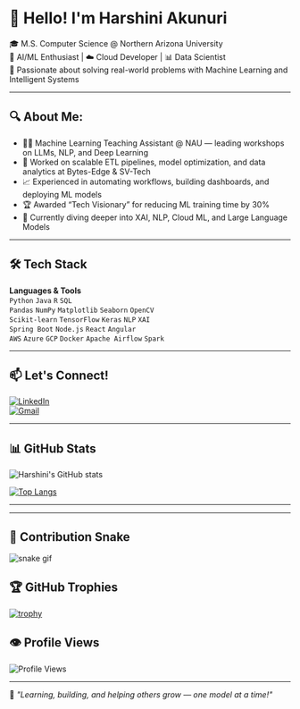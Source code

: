 # 👋 Hello! I'm Harshini Akunuri

🎓 M.S. Computer Science @ Northern Arizona University  
🧠 AI/ML Enthusiast | ☁️ Cloud Developer | 📊 Data Scientist  
💬 Passionate about solving real-world problems with Machine Learning and Intelligent Systems  

---

## 🔍 About Me:
- 👩‍🏫 Machine Learning Teaching Assistant @ NAU — leading workshops on LLMs, NLP, and Deep Learning
- 🤖 Worked on scalable ETL pipelines, model optimization, and data analytics at Bytes-Edge & SV-Tech
- 📈 Experienced in automating workflows, building dashboards, and deploying ML models
- 🏆 Awarded “Tech Visionary” for reducing ML training time by 30%
- 🌱 Currently diving deeper into XAI, NLP, Cloud ML, and Large Language Models

---

## 🛠️ Tech Stack

**Languages & Tools**  
`Python` `Java` `R` `SQL`  
`Pandas` `NumPy` `Matplotlib` `Seaborn` `OpenCV`  
`Scikit-learn` `TensorFlow` `Keras` `NLP` `XAI`  
`Spring Boot` `Node.js` `React` `Angular`  
`AWS` `Azure` `GCP` `Docker` `Apache Airflow` `Spark`

---

## 📫 Let's Connect!
[![LinkedIn](https://img.shields.io/badge/LinkedIn-blue?style=for-the-badge&logo=linkedin)](https://linkedin.com/in/harshini-akunuri)  
[![Gmail](https://img.shields.io/badge/Gmail-red?style=for-the-badge&logo=gmail)](mailto:harshiniakunuri59@gmail.com)

---

## 📊 GitHub Stats
![Harshini's GitHub stats](https://github-readme-stats.vercel.app/api?username=ha723-web&show_icons=true&theme=radical)

[![Top Langs](https://github-readme-stats.vercel.app/api/top-langs/?username=ha723-web&layout=compact&theme=radical)](https://github.com/ha723-web)

---

---

## 🐍 Contribution Snake
![snake gif](https://github.com/ha723-web/ha723-web/blob/main/dist/github-contribution-grid-snake.svg)



## 🏆 GitHub Trophies
[![trophy](https://github-profile-trophy.vercel.app/?username=ha723-web&theme=radical&row=1&column=7)](https://github.com/ryo-ma/github-profile-trophy)

## 👁️ Profile Views
![Profile Views](https://komarev.com/ghpvc/?username=ha723-web&color=blueviolet&style=flat)

---


🌟 *"Learning, building, and helping others grow — one model at a time!"*
